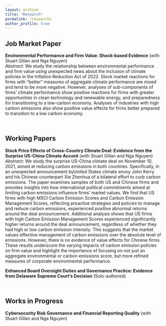 ```yaml
---
layout: archive
title: "Research"
permalink: /research/
author_profile: true
---
```


## Job Market Paper

**Environmental Performance and Firm Value: Shock-based Evidence** (with Stuart Gillan and Nga Nguyen)<br>
*Abstract:* We study the relationship between environmental performance and firm value using unexpected news about the inclusion of climate policies in the Inflation Reduction Act of 2022. Stock market reactions for firms with “better” measures of aggregate climate performance are mixed and tend to be more negative. However, analyses of sub-components of firms’ climate performance show positive reactions for firms with greater opportunities in clean technology and renewable energy, and preparedness for transitioning to a low-carbon economy. Analyses of industries with high carbon emissions also show positive value effects for firms better prepared to transition to a low carbon economy.

<br>

## Working Papers

**Stock Price Effects of Cross-Country Climate Deal: Evidence from the Surprise US-China Climate Accord** (with Stuart Gillan and Nga Nguyen)<br>
*Abstract:* We study the surprise US-China climate deal on November 10, 2021, aimed at reducing carbon emissions in both countries. Specifically, in an unexpected announcement byUnited States climate envoy John Kerry and his Chinese counterpart Xie Zhenhua of a bilateral effort to curb carbon emissions. The paper examines samples of both US and Chinese firms and provides insights into how international political commitments aimed at limiting carbon emissions influence firms’ market values. We find that US firms with high MSCI Carbon Emission Scores and Carbon Emission Management Scores, reflecting proactive strategies and policies to manage and reduce carbon emissions, experienced positive abnormal returns around the deal announcement. Additional analysis shows that US firms with high Carbon Emission Management Scores experienced significantly higher returns around the deal announcement, regardless of whether they had high or low carbon emission intensity. This suggests that the market values effective management of carbon emissions over the absolute level of emissions. However, there is no evidence of value effects for Chinese firms. These results underscore the varying impacts of carbon emission policies on firm value and highlight the importance of focusing on not just an aggregate environmental or carbon emissions score, but more refined measures of corporate environmental performance.

**Enhanced Board Oversight Duties and Governance Practice: Evidence from Delaware Supreme Court’s Decision** (Solo-authored)

<br>

## Works in Progress
**Cybersecurity Risk Governance and Financial Reporting Quality** (with Stuart Gillan and Nga Nguyen)


